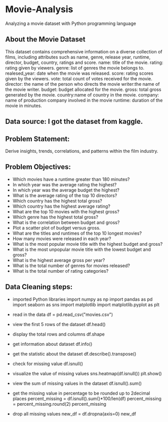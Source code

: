 # Movie-Analysis
Analyzing a movie dataset with Python programming language

## About the Movie Dataset
This dataset contains comprehensive information on a diverse collection of films, including attributes such as name, genre, release year, runtime, director, budget, country, ratings and score.
name: title of the movie.
rating: rating given by viewers.
genre: list of genres the movie belongs to.
realesed_year: date when the movie was released.
score: rating scores given by the viewers.
vote: total count of votes received for the movie.
director: the name of the person who directs the movie
writer:the name of the movie writer.
budget: budget allocated for the movie. 
gross: total gross generated by the movie.
country:name of country in the movie.
company: name of production company involved in the movie
runtime: duration of the movie in minutes.

## Data source: I got the dataset from kaggle.

## Problem Statement:
Derive insights, trends, correlations, and patterns within the film industry.

## Problem Objectives:
- Which movies have a runtime greater than 180 minutes?
- In which year was the average rating the highest?
- In which year was the average budget the highest?
- What is the average rating of the top 10 directors?
- Which country has the highest total gross?
- Which country has the highest average rating?
- What are the top 10 movies with the highest gross?
- Which genre has the highest total gross?
- What is the correlation between budget and gross?
- Plot a scatter plot of budget versus gross.
- What are the titles and runtimes of the top 10 longest movies?
- How many movies were released in each year?
- What is the most popular movie title with the highest budget and gross?
- What is the most unpopular movie title with the lowest budget and gross?
- What is the highest average gross per year?
- What is the total number of genres for movies released?
- What is the total number of rating categories?

## Data Cleaning steps:
- imported Python libraries
  import numpy as np
  import pandas as pd
  import seaborn as sns
  import matplotlib
  import matplotlib.pyplot as plt

- read in the data
  df = pd.read_csv("movies.csv")
- view the first 5 rows of the dataset
  df.head()
- display the total rows and columns
  df.shape
- get information about dataset
  df.info()
- get the statistic about the dataset
  df.describe().transpose()
- check for missing value
  df.isnull()
- visualize the value of missing values
  sns.heatmap(df.isnull())
  plt.show()
- view the sum of missing values in the dataset
  df.isnull().sum()
- get the missing value in percentage to be rounded up to 2decimal places
  percent_missing = df.isnull().sum()*100/len(df)
  percent_missing = percent_missing.round(2)
  percent_missing
- drop all missing values
  new_df = df.dropna(axis=0)
  new_df

